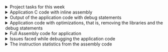 <details><summary> Project tasks for this week </summary>
This week's task is to add inline assembly code to create bare metal C application for sitting
posture detection and then compile it using riscv32 compiler and generate assembly text file. 

</details> <details> <summary> Application C code with inline assembly </summary>

 [posture_detect_inline_assembly.c](https://github.com/srimoyi911/RISCV/blob/main/week4/posture_detect_inline_assembly.c)

 </details>
<details><summary>Output of the application code with debug statements </summary>
 <li>When the distance measured by head sensor and back sensor placed in the chair are equal. As can be seen the led and buzzer output are zero:</li> 
    [correct posture](https://github.com/user-attachments/assets/c42ba52f-4cf5-41cb-8623-45a82d49ee25)
 <li>When the difference between distance measured by head sensor and back sensor is more than user defined distance, hence, led and buzzer output are set:</li>
    [incorrect posture](https://github.com/user-attachments/assets/da5244ce-1cbb-4cbc-85c6-e035e7cec4c3)

 </details>
<details><summary>Application code with optimizations, that is, removing the libraries and the debug statements </summary>

[posture_detect_inline_assembly_optimized.c](https://github.com/srimoyi911/RISCV/blob/main/week4/posture_detect_inline_assembly_optimized.c)
  
 
</details>
<details><summary>Full Assembly code for application </summary>

 [posture_detect.asm](https://github.com/srimoyi911/RISCV/blob/main/week4/posture_detect.asm)



</details>
<details><summary>Issues faced while debugging the application code  </summary>
 
1. If Ofast flag is used while compliation,it will skip some of the instructions in the assembly language and will also shuffle the program sequence. This will give undesired results.
2. X30 reg is a temporary register, so any changes in the x30 register will only be visible inside the scope where it is passed. So, have used x27 register which is a saved register.

</details> <details><summary>The instruction statistics from the assembly code </summary>


<ol> <li>Total number of instructions used in assembly code - <strong>231</strong> </li>  <li> Total number of unique instructions used in the program - <strong>21</strong> </li> 



<li>List of Unique Instructions produced by the compiler</li>
<ol> <li> <strong>addi</strong></li>
 <li> <strong>sw </strong></li>
<li> <strong>j</strong> </li>
<li> <strong>lw</strong> </li>
<li> <strong>sub </strong> </li>
<li> <strong>bge </strong> </li>
<li> <strong> mv </strong> </li>
<li> <strong>ret </strong> </li>
<li> <strong>bnez </strong> </li>
<li> <strong>li </strong> </li>
 <li> <strong>lui </strong> </li>
<li> <strong>blez </strong> </li>
<li> <strong>add </strong> </li>
<li> <strong> jal </strong> </li>
<li> <strong>and </strong> </li>
<li> <strong>slli </strong> </li>
<li> <strong>or </strong> </li>
<li> <strong>srli </strong> </li>
<li> <strong>bne </strong> </li> 
 <li> <strong>lui </strong> </li>
 <li> <strong>blt </strong> </li>
</ol>
</ol>
</details>
